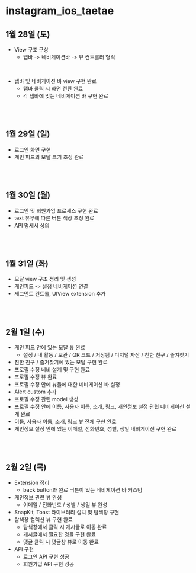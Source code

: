 # instagram_ios_taetae


## 1월 28일 (토)

- View 구조 구상
  - 탭바 -> 네비게이션바 -> 뷰 컨트롤러 형식
  
 <br>
 
- 탭바 및 네비게이션 바 view 구현 완료
  - 탭바 클릭 시 화면 전환 완료
  - 각 탭바에 맞는 네비게이션 바 구현 완료

<br>
<br>

## 1월 29일 (일)

- 로그인 화면 구현
- 개인 피드의 모달 크기 조정 완료

<br>
<br>

## 1월 30일 (월)

- 로그인 및 회원가입 프로세스 구현 완료
- text 유무에 따른 버튼 색상 조정 완료
- API 명세서 상의

<br>
<br>

## 1월 31일 (화)

- 모달 view 구조 정리 및 생성
- 개인피드 -> 설정 네비게이션 연결
- 세그먼트 컨트롤, UIView extension 추가

<br>
<br>

## 2월 1일 (수)

- 개인 피드 안에 있는 모달 뷰 완료
	- 설정 / 내 활동 / 보관 / QR 코드 / 저장됨 / 디지털 자산 / 친한 친구 / 즐겨찾기
- 친한 친구 / 즐겨찾기에 있는 모달 구현 완료
- 프로필 수정 네비 설계 및 구현 완료
- 프로필 수정 뷰 완료
- 프로필 수정 안에 뷰들에 대한 네비게이션 바 설정
- Alert custom 추가
- 프로필 수정 관련 model 생성
- 프로필 수정 안에 이름, 사용자 이름, 소개, 링크, 개인정보 설정 관련 네비게이션 설계 완료
- 이름, 사용자 이름, 소개, 링크 뷰 전체 구현 완료
- 개인정보 설정 안에 있는 이메일, 전화번호, 성별, 생일 네비게이션 구현 완료


<br>
<br>

## 2월 2일 (목)

- Extension 정리
    - back button과 완료 버튼이 있는 네비게이션 바 커스텀
- 개인정보 관련 뷰 완성
    - 이메일 / 전화번호 / 성별 / 생일 뷰 완성
- SnapKit, Toast 라이브러리 설치 및 탐색창 구현
- 탐색창 컬렉션 뷰 구현 완료
    - 탐색창에서 클릭 시 게시글로 이동 완료
    - 게시글에서 필요한 것들 구현 완료
    - 댓글 클릭 시 댓글창 뷰로 이동 완료
- API 구현
    - 로그인 API 구현 성공
    - 회원가입 API 구현 성공

